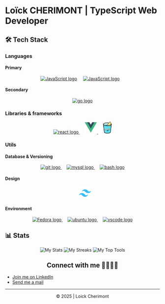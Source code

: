 # Loïck CHERIMONT | TypeScript Web Developer

<!--## 👨🏾‍💻 About me
<!-- @todo : Write a short description on me
I discovered this field 5 years ago, and now I continue to learn to become a specialist in web development.  

My favorite tools are part of the JavaScript ecosystem, and since 2022, I've been using Go as my new back-end language, but that's not all ...-->

## 🛠️ Tech Stack

### Languages

#### Primary
<div align="center">  
    <a href="https://developer.mozilla.org/en-US/docs/Web/JavaScript" title="JavaScript"><img src="https://cdn.jsdelivr.net/gh/devicons/devicon/icons/javascript/javascript-original.svg" height="40" alt="JavaScript logo"/></a>
  <img width="12" />
      <a href="https://www.typescriptlang.org/" title="TypeScript"><img src="https://cdn.jsdelivr.net/gh/devicons/devicon/icons/typescript/typescript-original.svg" height="40" alt="JavaScript logo"/></a>
    <img width="12" />
</div>

#### Secondary
<div align="center">
 <!--<a href="https://www.php.net/" title="PHP"><img src="https://cdn.jsdelivr.net/gh/devicons/devicon/icons/php/php-original.svg" height="40" alt="php logo"/>
  </a>
  <img width="12" />-->
   <!--<a href="https://www.python.org/"><img src="https://cdn.jsdelivr.net/gh/devicons/devicon/icons/python/python-original.svg" height="40" alt="php logo" title="Python"/>
  </a>-->
      <a href="https://go.dev/" title="GO"><img src="https://cdn.jsdelivr.net/gh/devicons/devicon/icons/go/go-original.svg" height="40" alt="go logo"/></a>
    <!--
  <img width="12" />
  <a href="https://docs.oracle.com/en/java/javase/21/" title="Java">
    <img src="https://cdn.jsdelivr.net/gh/devicons/devicon/icons/java/java-original.svg" height="40" alt="Java logo"/>
  </a>-->
</div>

### Libraries & frameworks

<div align="center">
  <a href="https://react.dev" title="React 18">
    <img src="https://cdn.jsdelivr.net/gh/devicons/devicon/icons/react/react-original.svg" height="40" alt="react logo"/>
  </a>
  <img width="12" />

  <a href="https://vuejs.org/" title="Vue 3">
    <img src="https://github.com/devicons/devicon/blob/v2.16.0/icons/vuejs/vuejs-original.svg" height="40" alt="vue logo"/>
  </a>
  <img width="12" />
      <a href="https://gin-gonic.com/" title="Gin Web Framework">
    <img src="https://github.com/gin-gonic/logo/blob/master/color.png" height="40" alt="Gin logo"  />
  </a>


</div>

### Utils

#### Database & Versioning
<div align="center">
    <a href="https://git-scm.com/" title="Git">
    <img src="https://cdn.jsdelivr.net/gh/devicons/devicon/icons/git/git-original.svg" height="40" alt="git logo"  />
  </a>
  <img width="12" />
  <a href="https://www.mysql.com/" title="MySQL">
    <img src="https://cdn.jsdelivr.net/gh/devicons/devicon/icons/mysql/mysql-original.svg" height="40" alt="mysql logo"  />
  </a>
  <img width="12" />
    <!--<a href="https://www.sqlite.org/" title="SQLite">
    <img src="https://cdn.jsdelivr.net/gh/devicons/devicon/icons/sqlite/sqlite-original.svg" height="40" alt="mysql logo"  />
  </a>
  <img width="12" />-->
  <a href="https://www.gnu.org/software/bash/" title="Bash">
    <img src="https://cdn.jsdelivr.net/gh/devicons/devicon/icons/bash/bash-original.svg" height="40" alt="bash logo"  />
  </a>
</div>

#### Design 
<div align="center">
  <!--<a href="https://getbootstrap.com/" title="Bootstrap 5">
    <img src="https://cdn.jsdelivr.net/gh/devicons/devicon/icons/bootstrap/bootstrap-original.svg" height="40" alt="Bootstrap logo"  />
  </a>-->
  <img width="12" />
  <a href="https://tailwindcss.com/" title="Tailwind CSS">
    <img src="https://github.com/devicons/devicon/blob/v2.16.0/icons/tailwindcss/tailwindcss-original.svg" height="40" alt="Tailwind CSS logo"  />
  </a><!--
<img width="12" />
  <a href="https://sass-lang.com/" title="Sass">
    <img src="https://github.com/devicons/devicon/blob/v2.16.0/icons/sass/sass-original.svg" height="40" alt="Sass logo"/>
  </a>-->
</div>

#### Environment 
<div align="center">
  <!--<a href="https://nodejs.org/en" title="Node.js">
    <img src="https://github.com/devicons/devicon/blob/v2.16.0/icons/nodejs/nodejs-original.svg" height="40" alt="Node.js logo"  />
  </a>
    <img width="12" />
    <a href="https://vite.dev/" title="Vite">
    <img src="https://github.com/devicons/devicon/blob/v2.16.0/icons/vitejs/vitejs-original.svg" height="40" alt="Vite logo"  />
  </a>
    <img width="12" />-->
  <a href="https://fedoraproject.org/" title="Fedora 41">
    <img src="https://cdn.jsdelivr.net/gh/devicons/devicon/icons/fedora/fedora-original.svg" height="40" alt="Fedora logo"  />
  </a>
  <img width="12" />
  <!--<a href="https://www.microsoft.com/fr-fr/windows?msockid=34f25a4981066e650d814ece80006f17" title="Windows 10/11">
    <img src="https://cdn.jsdelivr.net/gh/devicons/devicon/icons/windows8/windows8-original.svg" height="40" alt="Windows logo"  />
  </a>
  <img width="12" />
  -->
  <a href="https://ubuntu.com/" title="Ubuntu">
    <img src="https://cdn.jsdelivr.net/gh/devicons/devicon/icons/ubuntu/ubuntu-plain.svg" height="40" alt="ubuntu logo"  />
  </a>
  <img width="12" />
  <a href="https://code.visualstudio.com/" title="Visual Studio Code">
    <img src="https://cdn.jsdelivr.net/gh/devicons/devicon/icons/vscode/vscode-original.svg" height="40" alt="vscode logo"  />
  </a>
    <!--
  <img width="12" />
    <a href="https://netbeans.apache.org/front/main/index.html" title="Apache Netbeans IDE 23">
    <img src="https://img.icons8.com/?size=100&id=4djt356tq8UO&format=png&color=000000" height="40" alt="Netbeans logo"/>
  </a>
  <img width="12" />-->
</div>

## 📊 Stats

<div align="center">
  <img src="https://github-readme-stats.vercel.app/api?username=loickcherimont&theme=midnight-purple&show_icons=true&hide_border=false&count_private=true" alt="My Stats">
  <img src="https://github-readme-streak-stats.herokuapp.com/?user=loickcherimont&theme=midnight-purple&hide_border=false" alt="My Streaks">
  <img src="https://github-readme-stats.vercel.app/api/top-langs/?username=loickcherimont&theme=midnight-purple&show_icons=true&hide_border=false&layout=compact" alt="My Top Tools">
</div>

<h2 align="center">Connect with me 🫱🏿‍🫲🏽</h2>

- [Join me on LinkedIn](https://www.linkedin.com/in/loickcherimont)
- [Send me a mail](mailto:loickcherimont@gmail.com)

---
<p align="center">&copy; 2025 | Loick Cherimont</p>
